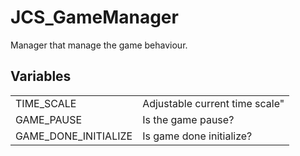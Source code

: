 # JCS_GameManager

Manager that manage the game behaviour.


## Variables

<table>
  <tr>
    <td>TIME_SCALE</td>
    <td>Adjustable current time scale"</td>
  </tr>
  <tr>
    <td>GAME_PAUSE</td>
    <td>Is the game pause?</td>
  </tr>
  <tr>
    <td>GAME_DONE_INITIALIZE</td>
    <td>Is game done initialize?</td>
  </tr>
</table>
